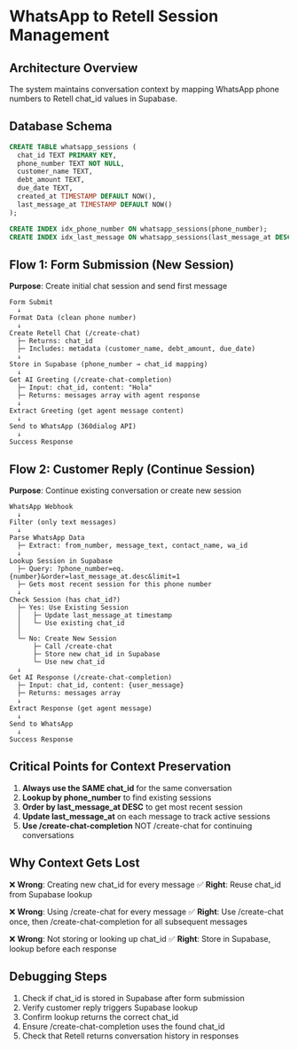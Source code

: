 # WhatsApp to Retell Session Management

## Architecture Overview

The system maintains conversation context by mapping WhatsApp phone numbers to Retell chat_id values in Supabase.

## Database Schema
```sql
CREATE TABLE whatsapp_sessions (
  chat_id TEXT PRIMARY KEY,
  phone_number TEXT NOT NULL,
  customer_name TEXT,
  debt_amount TEXT,
  due_date TEXT,
  created_at TIMESTAMP DEFAULT NOW(),
  last_message_at TIMESTAMP DEFAULT NOW()
);

CREATE INDEX idx_phone_number ON whatsapp_sessions(phone_number);
CREATE INDEX idx_last_message ON whatsapp_sessions(last_message_at DESC);
```

## Flow 1: Form Submission (New Session)

**Purpose**: Create initial chat session and send first message

```
Form Submit
  ↓
Format Data (clean phone number)
  ↓
Create Retell Chat (/create-chat)
  ├─ Returns: chat_id
  ├─ Includes: metadata (customer_name, debt_amount, due_date)
  ↓
Store in Supabase (phone_number → chat_id mapping)
  ↓
Get AI Greeting (/create-chat-completion)
  ├─ Input: chat_id, content: "Hola"
  ├─ Returns: messages array with agent response
  ↓
Extract Greeting (get agent message content)
  ↓
Send to WhatsApp (360dialog API)
  ↓
Success Response
```

## Flow 2: Customer Reply (Continue Session)

**Purpose**: Continue existing conversation or create new session

```
WhatsApp Webhook
  ↓
Filter (only text messages)
  ↓
Parse WhatsApp Data
  ├─ Extract: from_number, message_text, contact_name, wa_id
  ↓
Lookup Session in Supabase
  ├─ Query: ?phone_number=eq.{number}&order=last_message_at.desc&limit=1
  ├─ Gets most recent session for this phone number
  ↓
Check Session (has chat_id?)
  ├─ Yes: Use Existing Session
  │   ├─ Update last_message_at timestamp
  │   └─ Use existing chat_id
  │
  └─ No: Create New Session
      ├─ Call /create-chat
      ├─ Store new chat_id in Supabase
      └─ Use new chat_id
  ↓
Get AI Response (/create-chat-completion)
  ├─ Input: chat_id, content: {user_message}
  ├─ Returns: messages array
  ↓
Extract Response (get agent message)
  ↓
Send to WhatsApp
  ↓
Success Response
```

## Critical Points for Context Preservation

1. **Always use the SAME chat_id** for the same conversation
2. **Lookup by phone_number** to find existing sessions
3. **Order by last_message_at DESC** to get most recent session
4. **Update last_message_at** on each message to track active sessions
5. **Use /create-chat-completion** NOT /create-chat for continuing conversations

## Why Context Gets Lost

❌ **Wrong**: Creating new chat_id for every message
✅ **Right**: Reuse chat_id from Supabase lookup

❌ **Wrong**: Using /create-chat for every message
✅ **Right**: Use /create-chat once, then /create-chat-completion for all subsequent messages

❌ **Wrong**: Not storing or looking up chat_id
✅ **Right**: Store in Supabase, lookup before each response

## Debugging Steps

1. Check if chat_id is stored in Supabase after form submission
2. Verify customer reply triggers Supabase lookup
3. Confirm lookup returns the correct chat_id
4. Ensure /create-chat-completion uses the found chat_id
5. Check that Retell returns conversation history in responses